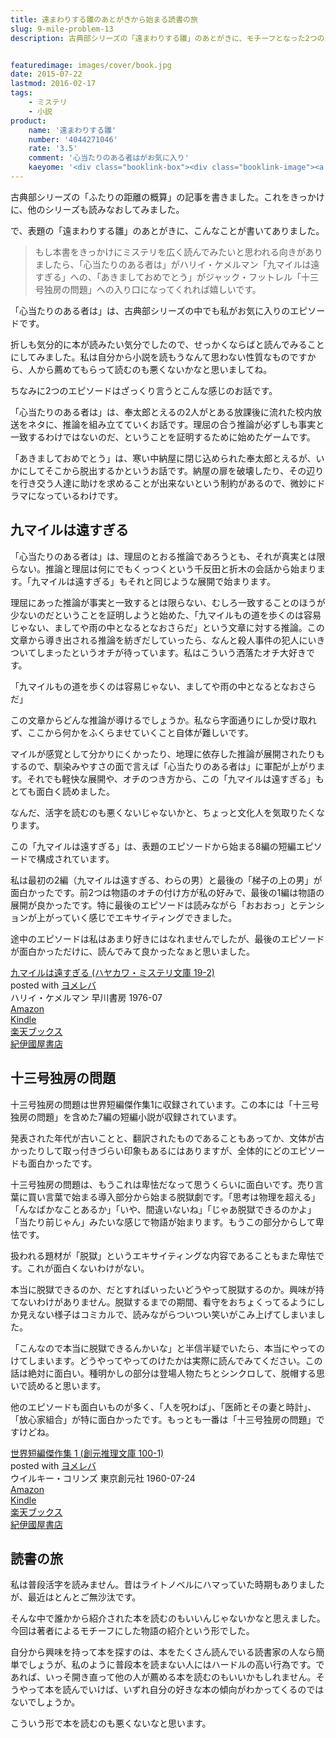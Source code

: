 ```yaml
---
title: 遠まわりする雛のあとがきから始まる読書の旅
slug: 9-mile-problem-13
description: 古典部シリーズの「遠まわりする雛」のあとがきに、モチーフとなった2つのエピソードが紹介されていました。図書館で借りて読んでみたら面白かったです。こうやって他の人がオススメしている本を読んで読書の幅を広げるのも悪くないなと思いました。


featuredimage: images/cover/book.jpg
date: 2015-07-22
lastmod: 2016-02-17
tags: 
    - ミステリ
    - 小説
product:
    name: '遠まわりする雛'
    number: '4044271046'
    rate: '3.5'
    comment: '心当たりのある者はがお気に入り'
    kaeyome: '<div class="booklink-box"><div class="booklink-image"><a href="http://www.amazon.co.jp/exec/obidos/asin/4044271046/illusionspace-22/" target="_blank" ><img src="http://ecx.images-amazon.com/images/I/51Qxx1gXbGL._SL160_.jpg" style="border: none;" /></a></div><div class="booklink-info"><div class="booklink-name"><a href="http://www.amazon.co.jp/exec/obidos/asin/4044271046/illusionspace-22/" target="_blank" >遠まわりする雛 (角川文庫)</a><div class="booklink-powered-date">posted with <a href="http://yomereba.com" rel="nofollow" target="_blank">ヨメレバ</a></div></div><div class="booklink-detail">米澤 穂信 角川書店(角川グループパブリッシング) 2010-07-24    </div><div class="booklink-link2"><div class="shoplinkamazon"><a href="http://www.amazon.co.jp/exec/obidos/asin/4044271046/illusionspace-22/" target="_blank" >Amazon</a></div><div class="shoplinkkindle"><a href="http://www.amazon.co.jp/exec/obidos/ASIN/B009PKN0DK/illusionspace-22/" target="_blank" >Kindle</a></div><div class="shoplinkrakuten"><a href="http://hb.afl.rakuten.co.jp/hgc/11acbc01.369b1bf6.11acbc02.cabf9fe9/?pc=http%3A%2F%2Fbooks.rakuten.co.jp%2Frb%2F6506320%2F%3Fscid%3Daf_ich_link_urltxt%26m%3Dhttp%3A%2F%2Fm.rakuten.co.jp%2Fev%2Fbook%2F" target="_blank" >楽天ブックス</a></div>                  	  <div class="shoplinkkino"><a href="http://ck.jp.ap.valuecommerce.com/servlet/referral?sid=3085416&pid=882196163&vc_url=http%3A%2F%2Fwww.kinokuniya.co.jp%2Ff%2Fdsg-01-9784044271046" target="_blank" >紀伊國屋書店<img src="https://ad.jp.ap.valuecommerce.com/servlet/gifbanner?sid=3085416&pid=882196163" height="1" width="1" border="0"></a></div>	  	  	</div></div><div class="booklink-footer"></div></div>'
---
```


古典部シリーズの「ふたりの距離の概算」の記事を書きました。これをきっかけに、他のシリーズも読みなおしてみました。

で、表題の「遠まわりする雛」のあとがきに、こんなことが書いてありました。

<blockquote>
  もし本書をきっかけにミステリを広く読んでみたいと思われる向きがありましたら、「心当たりのある者は」がハリイ・ケメルマン「九マイルは遠すぎる」への、「あきましておめでとう」がジャック・フットレル「十三号独房の問題」への入り口になってくれれば嬉しいです。

</blockquote>
「心当たりのある者は」は、古典部シリーズの中でも私がお気に入りのエピソードです。

折しも気分的に本が読みたい気分でしたので、せっかくならばと読んでみることにしてみました。私は自分から小説を読もうなんて思わない性質なものですから、人から薦めてもらって読むのも悪くないかなと思いましてね。

ちなみに2つのエピソードはざっくり言うとこんな感じのお話です。

「心当たりのある者は」は、奉太郎とえるの2人がとある放課後に流れた校内放送をネタに、推論を組み立てていくお話です。理屈の合う推論が必ずしも事実と一致するわけではないのだ、ということを証明するために始めたゲームです。

「あきましておめでとう」は、寒い中納屋に閉じ込められた奉太郎とえるが、いかにしてそこから脱出するかというお話です。納屋の扉を破壊したり、その辺りを行き交う人達に助けを求めることが出来ないという制約があるので、微妙にドラマになっているわけです。


## 九マイルは遠すぎる


「心当たりのある者は」は、理屈のとおる推論であろうとも、それが真実とは限らない。推論と理屈は何にでもくっつくという千反田と折木の会話から始まります。「九マイルは遠すぎる」もそれと同じような展開で始まります。

理屈にあった推論が事実と一致するとは限らない、むしろ一致することのほうが少ないのだということを証明しようと始めた、「九マイルもの道を歩くのは容易じゃない、ましてや雨の中となるとなおさらだ」という文章に対する推論。この文章から導き出される推論を紡ぎだしていったら、なんと殺人事件の犯人にいきついてしまったというオチが待っています。私はこういう洒落たオチ大好きです。

「九マイルもの道を歩くのは容易じゃない、ましてや雨の中となるとなおさらだ」

この文章からどんな推論が導けるでしょうか。私なら字面通りにしか受け取れず、ここから何かをふくらませていくこと自体が難しいです。

マイルが感覚として分かりにくかったり、地理に依存した推論が展開されたりもするので、馴染みやすさの面で言えば「心当たりのある者は」に軍配が上がります。それでも軽快な展開や、オチのつき方から、この「九マイルは遠すぎる」もとても面白く読めました。

なんだ、活字を読むのも悪くないじゃないかと、ちょっと文化人を気取りたくなります。

この「九マイルは遠すぎる」は、表題のエピソードから始まる8編の短編エピソードで構成されています。

私は最初の2編（九マイルは遠すぎる、わらの男）と最後の「梯子の上の男」が面白かったです。前2つは物語のオチの付け方が私の好みで、最後の1編は物語の展開が良かったです。特に最後のエピソードは読みながら「おおおっ」とテンションが上がっていく感じでエキサイティングできました。

途中のエピソードは私はあまり好きにはなれませんでしたが、最後のエピソードが面白かっただけに、読んでみて良かったなぁと思いました。

<div class="booklink-box">
<div class="booklink-image"><a href="http://www.amazon.co.jp/exec/obidos/asin/415071102X/illusionspace-22/" target="_blank" ><img alt=""  src="http://ecx.images-amazon.com/images/I/41NPQ80YYTL._SL160_.jpg" style="border: none;" /></a></div>
<div class="booklink-info">
<div class="booklink-name"><a href="http://www.amazon.co.jp/exec/obidos/asin/415071102X/illusionspace-22/" target="_blank" >九マイルは遠すぎる (ハヤカワ・ミステリ文庫 19-2)</a>

<div class="booklink-powered-date">posted with <a href="http://yomereba.com" rel="nofollow" target="_blank">ヨメレバ</a></div>
</div>
<div class="booklink-detail">ハリイ・ケメルマン 早川書房 1976-07    </div>
<div class="booklink-link2">
<div class="shoplinkamazon"><a href="http://www.amazon.co.jp/exec/obidos/asin/415071102X/illusionspace-22/" target="_blank" >Amazon</a></div>
<div class="shoplinkkindle"><a href="http://www.amazon.co.jp/gp/search?keywords=%8B%E3%83%7D%83C%83%8B%82%CD%89%93%82%B7%82%AC%82%E9%20%28%83n%83%84%83J%83%8F%81E%83~%83X%83e%83%8A%95%B6%8C%C9%2019-2%29&#038;__mk_ja_JP=%83J%83%5E%83J%83i&#038;url=node%3D2275256051&#038;tag=illusionspace-22" target="_blank" >Kindle</a></div>
<div class="shoplinkrakuten"><a href="http://hb.afl.rakuten.co.jp/hgc/11acbc01.369b1bf6.11acbc02.cabf9fe9/?pc=http%3A%2F%2Fbooks.rakuten.co.jp%2Frb%2F151686%2F%3Fscid%3Daf_ich_link_urltxt%26m%3Dhttp%3A%2F%2Fm.rakuten.co.jp%2Fev%2Fbook%2F" target="_blank" >楽天ブックス</a></div>
<div class="shoplinkkino"><a href="http://ck.jp.ap.valuecommerce.com/servlet/referral?sid=3085416&#038;pid=882196163&#038;vc_url=http%3A%2F%2Fwww.kinokuniya.co.jp%2Ff%2Fdsg-01-9784150711023" target="_blank" >紀伊國屋書店<img alt=""  src="https://ad.jp.ap.valuecommerce.com/servlet/gifbanner?sid=3085416&#038;pid=882196163" height="1" width="1"></a></div>

</div>
</div>
<div class="booklink-footer"></div>
</div>

## 十三号独房の問題


十三号独房の問題は世界短編傑作集1に収録されています。この本には「十三号独房の問題」を含めた7編の短編小説が収録されています。

発表された年代が古いことと、翻訳されたものであることもあってか、文体が古かったりして取っ付きづらい印象もあるにはありますが、全体的にどのエピソードも面白かったです。

十三号独房の問題は、もうこれは卑怯だなって思うくらいに面白いです。売り言葉に買い言葉で始まる導入部分から始まる脱獄劇です。「思考は物理を超える」「んなばかなことあるか」「いや、間違いないね」「じゃあ脱獄できるのかよ」「当たり前じゃん」みたいな感じで物語が始まります。もうこの部分からして卑怯です。

扱われる題材が「脱獄」というエキサイティングな内容であることもまた卑怯です。これが面白くないわけがない。

本当に脱獄できるのか、だとすればいったいどうやって脱獄するのか。興味が持てないわけがありません。脱獄するまでの期間、看守をおちょくってるようにしか見えない様子はコミカルで、読みながらついつい笑いがこみ上げてしまいました。

「こんなので本当に脱獄できるんかいな」と半信半疑でいたら、本当にやってのけてしまいます。どうやってやってのけたかは実際に読んでみてください。この話は絶対に面白い。種明かしの部分は登場人物たちとシンクロして、脱帽する思いで読めると思います。

他のエピソードも面白いものが多く、「人を呪わば」、「医師とその妻と時計」、「放心家組合」が特に面白かったです。もっとも一番は「十三号独房の問題」ですけどね。

<div class="booklink-box">
<div class="booklink-image"><a href="http://www.amazon.co.jp/exec/obidos/asin/4488100015/illusionspace-22/" target="_blank" ><img alt=""  src="http://ecx.images-amazon.com/images/I/21Z33KSZC6L._SL160_.jpg" style="border: none;" /></a></div>
<div class="booklink-info">
<div class="booklink-name"><a href="http://www.amazon.co.jp/exec/obidos/asin/4488100015/illusionspace-22/" target="_blank" >世界短編傑作集 1 (創元推理文庫 100-1)</a>

<div class="booklink-powered-date">posted with <a href="http://yomereba.com" rel="nofollow" target="_blank">ヨメレバ</a></div>
</div>
<div class="booklink-detail">ウイルキー・コリンズ 東京創元社 1960-07-24    </div>
<div class="booklink-link2">
<div class="shoplinkamazon"><a href="http://www.amazon.co.jp/exec/obidos/asin/4488100015/illusionspace-22/" target="_blank" >Amazon</a></div>
<div class="shoplinkkindle"><a href="http://www.amazon.co.jp/gp/search?keywords=%90%A2%8AE%92Z%95%D2%8C%86%8D%EC%8FW%201%20%28%91n%8C%B3%90%84%97%9D%95%B6%8C%C9%20100-1%29&#038;__mk_ja_JP=%83J%83%5E%83J%83i&#038;url=node%3D2275256051&#038;tag=illusionspace-22" target="_blank" >Kindle</a></div>
<div class="shoplinkrakuten"><a href="http://hb.afl.rakuten.co.jp/hgc/11acbc01.369b1bf6.11acbc02.cabf9fe9/?pc=http%3A%2F%2Fbooks.rakuten.co.jp%2Frb%2F136207%2F%3Fscid%3Daf_ich_link_urltxt%26m%3Dhttp%3A%2F%2Fm.rakuten.co.jp%2Fev%2Fbook%2F" target="_blank" >楽天ブックス</a></div>
<div class="shoplinkkino"><a href="http://ck.jp.ap.valuecommerce.com/servlet/referral?sid=3085416&#038;pid=882196163&#038;vc_url=http%3A%2F%2Fwww.kinokuniya.co.jp%2Ff%2Fdsg-01-9784488100018" target="_blank" >紀伊國屋書店<img alt=""  src="https://ad.jp.ap.valuecommerce.com/servlet/gifbanner?sid=3085416&#038;pid=882196163" height="1" width="1"></a></div>

</div>
</div>
<div class="booklink-footer"></div>
</div>

## 読書の旅


私は普段活字を読みません。昔はライトノベルにハマっていた時期もありましたが、最近はとんとご無沙汰です。

そんな中で誰かから紹介された本を読むのもいいんじゃないかなと思えました。今回は著者によるモチーフにした物語の紹介という形でした。

自分から興味を持って本を探すのは、本をたくさん読んでいる読書家の人なら簡単でしょうが、私のように普段本を読まない人にはハードルの高い行為です。であれば、いっそ開き直って他の人が薦める本を読むのもいいかもしれません。そうやって本を読んでいけば、いずれ自分の好きな本の傾向がわかってくるのではないでしょうか。

こういう形で本を読むのも悪くないなと思います。


  
